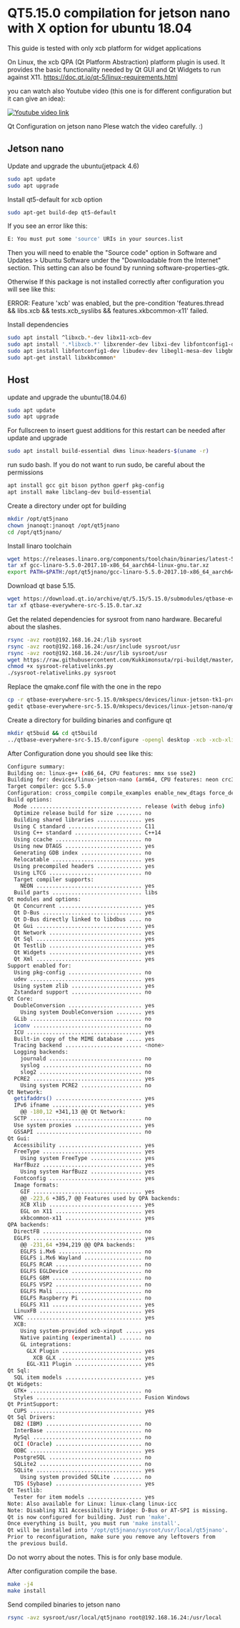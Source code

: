 # QT5.15.0 compilation for jetson nano with X option for ubuntu 18.04

This guide is tested with only xcb platform for widget applications

On Linux, the xcb QPA (Qt Platform Abstraction) platform plugin is used. It provides the basic functionality needed by Qt GUI and Qt Widgets to run against X11.
https://doc.qt.io/qt-5/linux-requirements.html

you can watch also Youtube video (this one is for different configuration
but it can give an idea):

[![Youtube video link](https://img.youtube.com/vi/PY41CP13p3k/0.jpg)](//www.youtube.com/watch?v=PY41CP13p3k&t=0s "ulas dikme")

Qt Configuration on jetson nano
Plese watch the video carefully. :)

## Jetson nano

Update and upgrade the ubuntu(jetpack 4.6)

```bash
sudo apt update
sudo apt upgrade
```

Install qt5-default for xcb option
```bash
sudo apt-get build-dep qt5-default
```

If you see an error like this:
```bash
E: You must put some 'source' URIs in your sources.list
```
Then you will need to enable the "Source code" option in Software and Updates > Ubuntu Software under the "Downloadable from the Internet" section. This setting can also be found by running software-properties-gtk.

Otherwise If this package is not installed correctly after configuration you will see like this:

ERROR: Feature 'xcb' was enabled, but the pre-condition 'features.thread && libs.xcb && tests.xcb_syslibs && features.xkbcommon-x11' failed.


Install dependencies

```bash
sudo apt install ^libxcb.*-dev libx11-xcb-dev
sudo apt install '.*libxcb.*' libxrender-dev libxi-dev libfontconfig1-dev libudev-dev libgles2-mesa-dev libgl1-mesa-dev gcc git bison python gperf pkg-config make libclang-dev build-essential
sudo apt install libfontconfig1-dev libudev-dev libegl1-mesa-dev libgbm-dev libgles2-mesa-dev mesa-common-dev libxcomposite1 libx11-xcb-dev libxcb-keysyms1 libxcb-keysyms1-dev libxcb-image0 libxrender-dev libxss-dev libxtst-dev libxrandr-dev
sudo apt-get install libxkbcommon*
```

## Host
update and upgrade the ubuntu(18.04.6)

```bash
sudo apt update
sudo apt upgrade
```
For fullscreen to insert guest additions
for this restart can be needed after update and upgrade
```bash
sudo apt install build-essential dkms linux-headers-$(uname -r)
```

run sudo bash.
If you do not want to run sudo, be careful about the permissions

```bash
apt install gcc git bison python gperf pkg-config
apt install make libclang-dev build-essential
```

Create a directory under opt for building
```bash
mkdir /opt/qt5jnano
chown jnanoqt:jnanoqt /opt/qt5jnano
cd /opt/qt5jnano/
```

Install linaro toolchain

```bash
wget https://releases.linaro.org/components/toolchain/binaries/latest-5/aarch64-linux-gnu/gcc-linaro-5.5.0-2017.10-x86_64_aarch64-linux-gnu.tar.xz
tar xf gcc-linaro-5.5.0-2017.10-x86_64_aarch64-linux-gnu.tar.xz 
export PATH=$PATH:/opt/qt5jnano/gcc-linaro-5.5.0-2017.10-x86_64_aarch64-linux-gnu/bin
```
Download qt base 5.15.

```bash
wget https://download.qt.io/archive/qt/5.15/5.15.0/submodules/qtbase-everywhere-src-5.15.0.tar.xz
tar xf qtbase-everywhere-src-5.15.0.tar.xz 
```

Get the related dependencies for sysroot from nano hardware.
Becareful about the slashes.

```bash
rsync -avz root@192.168.16.24:/lib sysroot
rsync -avz root@192.168.16.24:/usr/include sysroot/usr
rsync -avz root@192.168.16.24:/usr/lib sysroot/usr
wget https://raw.githubusercontent.com/Kukkimonsuta/rpi-buildqt/master/scripts/utils/sysroot-relativelinks.py
chmod +x sysroot-relativelinks.py
./sysroot-relativelinks.py sysroot
```

Replace the qmake.conf file with the one in the repo
```bash
cp -r qtbase-everywhere-src-5.15.0/mkspecs/devices/linux-jetson-tk1-pro-g++/ qtbase-everywhere-src-5.15.0/mkspecs/devices/linux-jetson-nano
gedit qtbase-everywhere-src-5.15.0/mkspecs/devices/linux-jetson-nano/qmake.conf
```
Create a directory for building binaries and configure qt 

```bash
mkdir qt5buid && cd qt5build
../qtbase-everywhere-src-5.15.0/configure -opengl desktop -xcb -xcb-xlib -device linux-jetson-nano -device-option CROSS_COMPILE=/opt/qt5jnano/gcc-linaro-5.5.0-2017.10-x86_64_aarch64-linux-gnu/bin/aarch64-linux-gnu- -sysroot /opt/qt5jnano/sysroot -prefix /usr/local/qt5jnano -opensource -confirm-license -force-debug-info -nomake examples -nomake tests -make libs -no-use-gold-linker -v
```
After Configuration done you should see like this:
```bash
Configure summary:
Building on: linux-g++ (x86_64, CPU features: mmx sse sse2)
Building for: devices/linux-jetson-nano (arm64, CPU features: neon crc32)
Target compiler: gcc 5.5.0
Configuration: cross_compile compile_examples enable_new_dtags force_debug_info largefile neon precompile_header shared shared rpath release c++11 c++14 concurrent dbus no-pkg-config reduce_exports stl
Build options:
  Mode ................................... release (with debug info)
  Optimize release build for size ........ no
  Building shared libraries .............. yes
  Using C standard ....................... C11
  Using C++ standard ..................... C++14
  Using ccache ........................... no
  Using new DTAGS ........................ yes
  Generating GDB index ................... no
  Relocatable ............................ yes
  Using precompiled headers .............. yes
  Using LTCG ............................. no
  Target compiler supports:
    NEON ................................. yes
  Build parts ............................ libs
Qt modules and options:
  Qt Concurrent .......................... yes
  Qt D-Bus ............................... yes
  Qt D-Bus directly linked to libdbus .... no
  Qt Gui ................................. yes
  Qt Network ............................. yes
  Qt Sql ................................. yes
  Qt Testlib ............................. yes
  Qt Widgets ............................. yes
  Qt Xml ................................. yes
Support enabled for:
  Using pkg-config ....................... no
  udev ................................... yes
  Using system zlib ...................... yes
  Zstandard support ...................... no
Qt Core:
  DoubleConversion ....................... yes
    Using system DoubleConversion ........ yes
  GLib ................................... no
  iconv .................................. no
  ICU .................................... yes
  Built-in copy of the MIME database ..... yes
  Tracing backend ........................ <none>
  Logging backends:
    journald ............................. no
    syslog ............................... no
    slog2 ................................ no
  PCRE2 .................................. yes
    Using system PCRE2 ................... no
Qt Network:
  getifaddrs() ........................... yes
  IPv6 ifname ............................ yes
	@@ -180,12 +341,13 @@ Qt Network:
  SCTP ................................... no
  Use system proxies ..................... yes
  GSSAPI ................................. no
Qt Gui:
  Accessibility .......................... yes
  FreeType ............................... yes
    Using system FreeType ................ yes
  HarfBuzz ............................... yes
    Using system HarfBuzz ................ yes
  Fontconfig ............................. yes
  Image formats:
    GIF .................................. yes
	@@ -223,6 +385,7 @@ Features used by QPA backends:
    XCB Xlib ............................. yes
    EGL on X11 ........................... yes
    xkbcommon-x11 ........................ yes
QPA backends:
  DirectFB ............................... no
  EGLFS .................................. yes
	@@ -231,64 +394,219 @@ QPA backends:
    EGLFS i.Mx6 .......................... no
    EGLFS i.Mx6 Wayland .................. no
    EGLFS RCAR ........................... no
    EGLFS EGLDevice ...................... no
    EGLFS GBM ............................ no
    EGLFS VSP2 ........................... no
    EGLFS Mali ........................... no
    EGLFS Raspberry Pi ................... no
    EGLFS X11 ............................ yes
  LinuxFB ................................ yes
  VNC .................................... yes
  XCB:
    Using system-provided xcb-xinput ..... yes
    Native painting (experimental) ....... no
    GL integrations:
      GLX Plugin ......................... yes
        XCB GLX .......................... yes
      EGL-X11 Plugin ..................... yes
Qt Sql:
  SQL item models ........................ yes
Qt Widgets:
  GTK+ ................................... no
  Styles ................................. Fusion Windows
Qt PrintSupport:
  CUPS ................................... yes
Qt Sql Drivers:
  DB2 (IBM) .............................. no
  InterBase .............................. no
  MySql .................................. no
  OCI (Oracle) ........................... no
  ODBC ................................... yes
  PostgreSQL ............................. no
  SQLite2 ................................ no
  SQLite ................................. yes
    Using system provided SQLite ......... no
  TDS (Sybase) ........................... yes
Qt Testlib:
  Tester for item models ................. yes
Note: Also available for Linux: linux-clang linux-icc
Note: Disabling X11 Accessibility Bridge: D-Bus or AT-SPI is missing.
Qt is now configured for building. Just run 'make'.
Once everything is built, you must run 'make install'.
Qt will be installed into '/opt/qt5jnano/sysroot/usr/local/qt5jnano'.
Prior to reconfiguration, make sure you remove any leftovers from
the previous build.
```
Do not worry about the notes. This is for only base module.


After configuration compile the base.
```bash
make -j4
make install
```

Send compiled binaries to jetson nano
```bash
rsync -avz sysroot/usr/local/qt5jnano root@192.168.16.24:/usr/local
```
